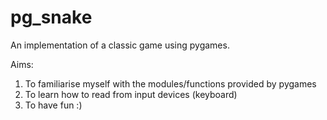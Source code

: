 # pg_snake

An implementation of a classic game using pygames. 

Aims:
1) To familiarise myself with the modules/functions provided by pygames
2) To learn how to read from input devices (keyboard)
3) To have fun :)
